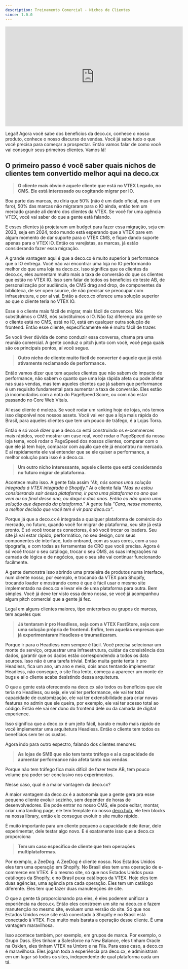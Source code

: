 ```yaml
---
description: Treinamento Comercial - Nichos de Clientes
since: 1.0.0
---
```


<iframe width="560" height="315" src="https://www.youtube.com/embed/33t3Oj3lezM?si=s-2OqeTMirmXSTvJ" title="YouTube video player" frameborder="0" allow="accelerometer; autoplay; clipboard-write; encrypted-media; gyroscope; picture-in-picture; web-share" allowfullscreen></iframe>

Legal! Agora você sabe dos benefícios da deco.cx, conhece o nosso produto, conhece o nosso discurso de vendas. Você já sabe tudo o que você precisa para começar a prospectar. Então vamos falar de como você vai conseguir seus primeiros clientes. Vamos lá!

## O primeiro passo é você saber quais nichos de clientes tem convertido melhor aqui na deco.cx

>**O cliente mais óbvio é aquele cliente que está no VTEX Legado, no CMS. Ele está interessado ou cogitando migrar por IO.**

Boa parte das marcas, eu diria que 50% (não é um dado oficial, mas é um faro), 50% das marcas não migraram para o IO ainda, então tem um mercado grande ali dentro dos clientes da VTEX. Se você for uma agência VTEX, você vai saber do que a gente está falando.

E esses clientes já projetaram um budget para fazer essa migração, seja em 2023, seja em 2024, todo mundo está esperando que a VTEX pare em algum momento de dar suporte para o VTEX CMS, e fique dando suporte apenas para o VTEX IO. Então os varejistas, as marcas, já estão considerando fazer essa migração.

A grande vantagem aqui é que a deco.cx é muito superior à performance que o IO entrega. Você não vai encontrar uma loja no IO performando melhor do que uma loja na deco.cx. Isso significa que os clientes da deco.cx, eles aumentam muito mais a taxa de conversão do que os clientes que estão no VTEX IO. Isso sem falar de todos os benefícios de teste AB, de personalização por audiência, de CMS drag and drop, de componentes da biblioteca, de ser open source, de não precisar se preocupar com infraestrutura, e por aí vai. Então a deco.cx oferece uma solução superior ao que o cliente teria no VTEX IO.

Esse é o cliente mais fácil de migrar, mais fácil de convencer. Nós substituímos o CMS, nós substituímos o IO. Não faz diferença pra gente se o cliente está no CMS, está no IO, está em qualquer outra solução de frontend. Então esse cliente, especificamente ele é muito fácil de trazer.

Se você tiver dúvida de como conduzir essa conversa, chama pra uma reunião comercial. A gente conduz o pitch junto com você, você pega quais são os principais pontos, aí você segue.

>**Outro nicho de cliente muito fácil de converter é aquele que já está ativamente reclamando de performance.**

Então vamos dizer que tem aqueles clientes que não sabem do impacto de performance, não sabem o quanto que uma loja rápida afeta ou pode afetar nas suas vendas, mas tem aqueles clientes que já sabem que performance é um requisito fundamental para aumentar a taxa de conversão. Eles estão já incomodados com a nota do PageSpeed Score, ou com não estar passando no Core Web Vitals.

Aí esse cliente é moleza. Se você rodar um ranking hoje de lojas, nós temos isso disponível nos nossos assets. Você vai ver que a loja mais rápida do Brasil, para aqueles clientes que tem um pouco de tráfego, é a Lojas Torra.

Então é só você dizer que a deco.cx está construindo os e-commerces mais rápidos, você mostrar um case real, você rodar o PageSpeed da nossa loja tema, você rodar o PageSpeed dos nossos clientes, comparar com o que ele já tem hoje, comparar com aquilo que ele já encontrou no mercado. E aí rapidamente ele vai entender que se ele quiser a performance, a melhor solução para isso é a deco.cx.

>**Um outro nicho interessante, aquele cliente que está considerando no futuro migrar de plataforma.**

Acontece muito isso. A gente fala assim *"Ah, nós somos uma solução integrada à VTEX integrada à Shopify."* Aí o cliente fala *"Mas eu estou considerando sair dessa plataforma, ir para uma plataforma no ano que vem ou no final desse ano, ou daqui a dois anos. Então eu não quero uma solução que dependa da plataforma."* A gente fala *"Cara, nesse momento, a melhor decisão que você tem é vir para deco.cx"*.

Porque já que a deco.cx é integrada a qualquer plataforma de comércio do mercado, no futuro, quando você for migrar de plataforma, seu site já está pronto. É só você trocar os conectores, é só você trocar os loaders. Seu site já vai estar rápido, performático, no seu design, com seus componentes de interface, tudo onbrand, com as suas cores, com a sua tipografia, e com todas as ferramentas de CRO que você precisa. Agora é só você trocar o seu catálogo, trocar o seu OMS, as suas integrações na camada de lógica e de negócios, que o seu site vai continuar funcionando facilmente.

A gente demonstra isso abrindo uma prateleira de produtos numa interface, num cliente nosso, por exemplo, e trocando da VTEX para Shopify, trocando loader e mostrando como é que é fácil usar o mesmo site implementado na deco.cx e levar ele de uma plataforma para outra. Bem simples. Você já deve ter visto essa demo nossa, se você já acompanhou algum pitch comercial que a gente já fez.

Legal em alguns clientes maiores, tipo enterprises ou grupos de marcas, tem aqueles que:

>**Já tentaram ir pro Headless, seja com a VTEX FastStore, seja com uma solução própria de frontend. Enfim, tem aquelas empresas que já experimentaram Headless e traumatizaram.**

Porque ir para o Headless nem sempre é fácil. Você precisa selecionar um monte de serviço, orquestrar uma infraestrutura, cuidar da consistência dos dados, garantir que os dados estão correspondendo a todos os data sources. Isso não é uma tarefa trivial. Então muita gente tenta ir pro Headless, fica um ano, um ano e meio, dois anos tentando implementar Headless, não consegue, o site fica lento, começa a aparecer um monte de bugs e aí o cliente acaba desistindo dessa arquitetura.

O que a gente está oferecendo na deco.cx são todos os benefícios que ele teria no Headless, ou seja, ele vai ter performance, ele vai ter total capacidade de customização, ele vai ter extensibilidade para criar novas features no admin que ele queira, por exemplo, ele vai ter acesso total ao código. Então ele vai ser dono do frontend dele ou da camada de digital experience.

Isso significa que a deco.cx é um jeito fácil, barato e muito mais rápido de você implementar uma arquitetura Headless. Então o cliente tem todos os benefícios sem ter os custos.

Agora indo para outro espectro, falando dos clientes menores:

>**As lojas de SMB que não tem tanto tráfego e aí a capacidade de aumentar performance não afeta tanto nas vendas**.

Porque não tem tráfego fica mais difícil de fazer teste AB, tem pouco volume pra poder ser conclusivo nos experimentos.

Nesse caso, qual é a maior vantagem da deco.cx?

A maior vantagem da deco.cx é a autonomia que a gente gera pra esse pequeno cliente evoluir sozinho, sem depender de horas de desenvolvedores. Ele pode entrar no nosso CMS, ele pode editar, montar, criar uma landing page, ele tem template no nosso  [deco.hub](https://www.deco.cx/pt/hub), ele tem blocks na nossa library, então ele consegue evoluir o site muito rápido.

É muito importante para um cliente pequeno a capacidade dele iterar, dele experimentar, dele testar algo novo. E é exatamente isso que a deco.cx proporciona

>**Tem um caso específico de cliente que tem operações multiplataformas.**

Por exemplo, a ZeeDog. A ZeeDog é cliente nosso. Nos Estados Unidos eles tem uma operação em Shopify. No Brasil eles tem uma operação de e-commerce em VTEX. É o mesmo site, só que nos Estados Unidos puxa catálogos da Shopify, e no Brasil puxa catálogos da VTEX. Hoje eles tem duas agências, uma agência pra cada operação. Eles tem um catálogo diferente. Eles tem que fazer duas manutenções de site.

O que a gente tá proporcionando pra eles, é eles poderem unificar a experiência na deco.cx. Então eles constroem um site na deco.cx e fazem manutenção no mesmo site, evoluem uma versão do site. Só que nos Estados Unidos esse site está conectado à Shopify e no Brasil está conectado à VTEX. Fica muito mais barata a operação desse cliente. É uma vantagem maravilhosa.

Isso acontece também, por exemplo, em grupos de marca. Por exemplo, o Grupo Dass. Eles tinham a Salesforce na New Balance, eles tinham Oracle na Osklen, eles tinham VTEX na Umbro e na Fila. Para esse caso, a deco.cx é maravilhosa. Eles jogam toda a experiência pra deco.cx, e administram em um lugar só todos os sites, independente de qual plataforma cada um tá.
